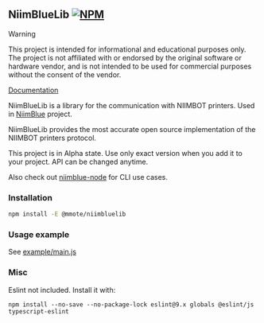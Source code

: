 ## NiimBlueLib [![NPM](https://img.shields.io/npm/v/@mmote/niimbluelib)](https://npmjs.com/package/@mmote/niimbluelib)

> [!WARNING]
>
> This project is intended for informational and educational purposes only.
> The project is not affiliated with or endorsed by the original software or hardware vendor,
> and is not intended to be used for commercial purposes without the consent of the vendor.

[Documentation](https://niim-docs.pages.dev)

NiimBlueLib is a library for the communication with NIIMBOT printers.
Used in [NiimBlue](https://github.com/MultiMote/niimblue) project.

NiimBlueLib provides the most accurate open source implementation of the NIIMBOT printers protocol.

This project is in Alpha state. Use only exact version when you add it to your project. API can be changed anytime.

Also check out [niimblue-node](https://github.com/MultiMote/niimblue-node) for CLI use cases.

### Installation

```bash
npm install -E @mmote/niimbluelib
```

### Usage example

See [example/main.js](example/main.js)

### Misc

Eslint not included. Install it with:

```
npm install --no-save --no-package-lock eslint@9.x globals @eslint/js typescript-eslint
```
